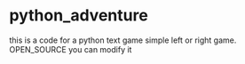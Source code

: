 # python_adventure
this is a code for a python text game
simple left or right game. 
OPEN_SOURCE 
you can modify it
